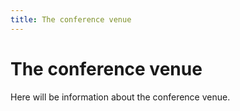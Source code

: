 ```yaml
---
title: The conference venue
---
```


# The conference venue

Here will be information about the conference venue.
